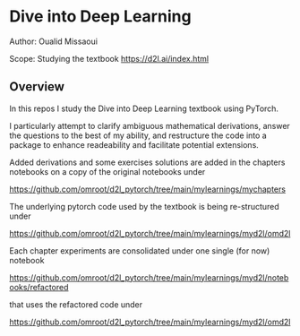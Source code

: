# Dive into Deep Learning 

Author: Oualid Missaoui 

Scope: Studying the textbook https://d2l.ai/index.html


## Overview 

In this repos I study the Dive into Deep Learning textbook using PyTorch. 

I particularly attempt to clarify ambiguous mathematical derivations, answer the questions to the best of my ability, and restructure the code into a package to enhance readeability and facilitate potential extensions.


Added derivations and some exercises solutions are added in the   chapters notebooks on  a copy of the original notebooks under 

https://github.com/omroot/d2l_pytorch/tree/main/mylearnings/mychapters



The underlying  pytorch code used by the textbook is being re-structured under 

https://github.com/omroot/d2l_pytorch/tree/main/mylearnings/myd2l/omd2l


Each chapter experiments are consolidated under one single (for now) notebook 

https://github.com/omroot/d2l_pytorch/tree/main/mylearnings/myd2l/notebooks/refactored

that uses the refactored code under

https://github.com/omroot/d2l_pytorch/tree/main/mylearnings/myd2l/omd2l